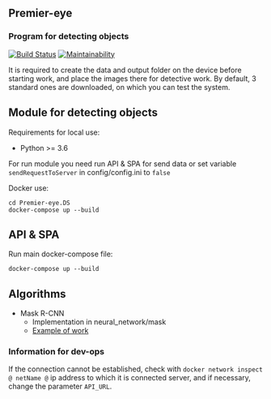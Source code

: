 


## Premier-eye
### Program for detecting objects

[![Build Status](https://travis-ci.org/Sapfir0/web-premier-eye.svg?branch=master)](https://travis-ci.org/Sapfir0/web-premier-eye)
[![Maintainability](https://api.codeclimate.com/v1/badges/ef55c9ea14c7f84c57ef/maintainability)](https://codeclimate.com/github/Sapfir0/premier-eye/maintainability)

It is required to create the data and output folder on the device before starting work, and place the images there for detective work.
By default, 3 standard ones are downloaded, on which you can test the system.


## Module for detecting objects

Requirements for local use:
- Python >= 3.6

For run module you need run API & SPA for send data or set 
variable `sendRequestToServer` in config/config.ini to `false`

Docker use:

    cd Premier-eye.DS
    docker-compose up --build

## API & SPA

Run main docker-compose file:

    docker-compose up --build



## Algorithms

* Mask R-CNN
    * Implementation in neural_network/mask
    * [Example of work](https://yadi.sk/d/TgdGg0hRAFxS8g)

 


### Information for dev-ops

If the connection cannot be established, check with `docker network inspect @ netName @` ip address to which it is connected
server, and if necessary, change the parameter `API_URL`.